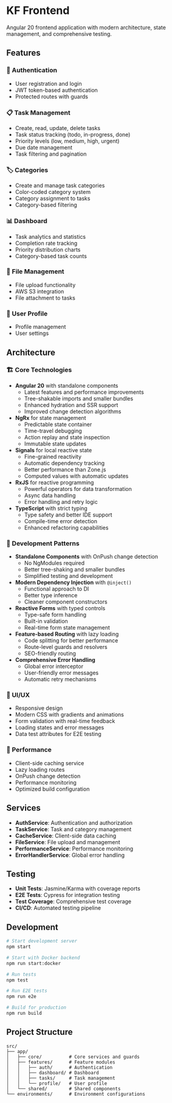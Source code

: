 # KF Frontend

Angular 20 frontend application with modern architecture, state management, and comprehensive testing.

## Features

### 🔐 Authentication
- User registration and login
- JWT token-based authentication
- Protected routes with guards

### 📋 Task Management
- Create, read, update, delete tasks
- Task status tracking (todo, in-progress, done)
- Priority levels (low, medium, high, urgent)
- Due date management
- Task filtering and pagination

### 🏷️ Categories
- Create and manage task categories
- Color-coded category system
- Category assignment to tasks
- Category-based filtering

### 📊 Dashboard
- Task analytics and statistics
- Completion rate tracking
- Priority distribution charts
- Category-based task counts

### 📁 File Management
- File upload functionality
- AWS S3 integration
- File attachment to tasks

### 👤 User Profile
- Profile management
- User settings

## Architecture

### 🏗️ Core Technologies
- **Angular 20** with standalone components
  - Latest features and performance improvements
  - Tree-shakable imports and smaller bundles
  - Enhanced hydration and SSR support
  - Improved change detection algorithms
- **NgRx** for state management
  - Predictable state container
  - Time-travel debugging
  - Action replay and state inspection
  - Immutable state updates
- **Signals** for local reactive state
  - Fine-grained reactivity
  - Automatic dependency tracking
  - Better performance than Zone.js
  - Computed values with automatic updates
- **RxJS** for reactive programming
  - Powerful operators for data transformation
  - Async data handling
  - Error handling and retry logic
- **TypeScript** with strict typing
  - Type safety and better IDE support
  - Compile-time error detection
  - Enhanced refactoring capabilities

### 🔧 Development Patterns
- **Standalone Components** with OnPush change detection
  - No NgModules required
  - Better tree-shaking and smaller bundles
  - Simplified testing and development
- **Modern Dependency Injection** with `@inject()`
  - Functional approach to DI
  - Better type inference
  - Cleaner component constructors
- **Reactive Forms** with typed controls
  - Type-safe form handling
  - Built-in validation
  - Real-time form state management
- **Feature-based Routing** with lazy loading
  - Code splitting for better performance
  - Route-level guards and resolvers
  - SEO-friendly routing
- **Comprehensive Error Handling**
  - Global error interceptor
  - User-friendly error messages
  - Automatic retry mechanisms

### 🎨 UI/UX
- Responsive design
- Modern CSS with gradients and animations
- Form validation with real-time feedback
- Loading states and error messages
- Data test attributes for E2E testing

### 🚀 Performance
- Client-side caching service
- Lazy loading routes
- OnPush change detection
- Performance monitoring
- Optimized build configuration

## Services

- **AuthService**: Authentication and authorization
- **TaskService**: Task and category management
- **CacheService**: Client-side data caching
- **FileService**: File upload and management
- **PerformanceService**: Performance monitoring
- **ErrorHandlerService**: Global error handling

## Testing

- **Unit Tests**: Jasmine/Karma with coverage reports
- **E2E Tests**: Cypress for integration testing
- **Test Coverage**: Comprehensive test coverage
- **CI/CD**: Automated testing pipeline

## Development

```bash
# Start development server
npm start

# Start with Docker backend
npm run start:docker

# Run tests
npm test

# Run E2E tests
npm run e2e

# Build for production
npm run build
```

## Project Structure

```
src/
├── app/
│   ├── core/          # Core services and guards
│   ├── features/      # Feature modules
│   │   ├── auth/      # Authentication
│   │   ├── dashboard/ # Dashboard
│   │   ├── tasks/     # Task management
│   │   └── profile/   # User profile
│   └── shared/        # Shared components
└── environments/      # Environment configurations
```